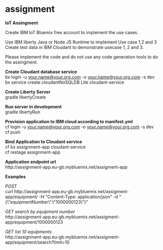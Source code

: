 # assignment
<b>IoT Assingment</b>

Create IBM IoT Bluemix free account to implement the use cases.<p/> Use IBM liberty Java or Node JS Runtime to implement Use case 1,2 and 3 Create test data in IBM Cloudant to demonstrate usecase 1, 2 and 3.<p/> Please implement the code and do not use any code generation tools to do the assingment.<br/>

<b>Create Cloudant database service</b>
<br/>
bx login -u your.name@your.org.com -o your.name@your.org.com -s dev
<br/>
bx service create cloudantNoSQLDB Lite cloudant-service

<b>Create Liberty Server</b>
<br/>
gradle libertyCreate

<b>Run server in development</b>
<br/>
gradle libertyRun

<b>Provision application to IBM cloud according to manifest.yml</b>
<br/>
cf login -u your.name@your.org.com -o your.name@your.org.com -s dev
<br/>
cf push

<b>Bind Application to Cloudant service</b>
<br/>
cf bs assignment-app cloudant-service
</br>
cf restage assignment-app
<p/>
<b>Application endpoint url</b>
<br/>
http://assignment-app.eu-gb.mybluemix.net/assigment-app
<p/>
<b>Examples</b>
<p/>
<i>POST</i>
<br/>
curl http://assignment-app.eu-gb.mybluemix.net/assigment-app/equipment/ -H "Content-Type: application/json" -d "{\"equipmentNumber\":\"1000000123\"}"
<p/>
<i>GET search by equipment number</i>
<br/>
http://assignment-app.eu-gb.mybluemix.net/assigment-app/equipment/1000000123
<p/>
<i>GET list 10 equipments</i>
<br/>
http://assignment-app.eu-gb.mybluemix.net/assigment-app/equipment/search?limit=10
<br/>

